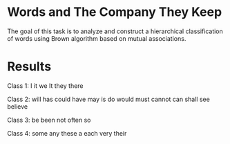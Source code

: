 # Words and The Company They Keep

The goal of this task is to analyze and construct a hierarchical classification of words using Brown algorithm based on mutual associations.

# Results

Class 1:
	I	it	we	It	they	there	

Class 2:
	will	has	could	have	may	is	do	would	must	cannot	can	shall	see	believe	

Class 3:
	be	been	not	often	so	

Class 4:
	some	any	these	a	each	very	their	
